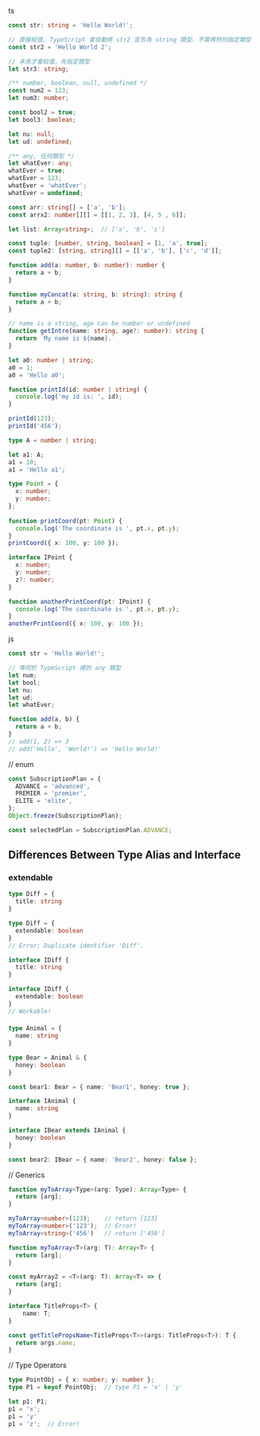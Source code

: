 ts

```typescript
const str: string = 'Hello World!';

// 直接給值, TypeScript 會自動將 str2 宣告為 string 類型，不需再特別指定類型
const str2 = 'Hello World 2';  

// 未來才會給值，先指定類型
let str3: string;
```

```typescript
/** number, boolean, null, undefined */
const num2 = 123;
let num3: number;

const bool2 = true;
let bool3: boolean;

let nu: null;
let ud: undefined;
```

```typescript
/** any, 任何類型 */
let whatEver: any;
whatEver = true;
whatEver = 123;
whatEver = 'whatEver';
whatEver = undefined;
```

```typescript
const arr: string[] = ['a', 'b'];
const arrx2: number[][] = [[1, 2, 3], [4, 5 , 6]];

let list: Array<string>;  // ['a', 'b', 'c']
```

```typescript
const tuple: [number, string, boolean] = [1, 'a', true];
const tuple2: [string, string][] = [['a', 'b'], ['c', 'd']];
```

```typescript
function add(a: number, b: number): number {
  return a + b;
}

function myConcat(a: string, b: string): string {
  return a + b;
}
```

```typescript
// name is a string, age can be number or undefined
function getIntro(name: string, age?: number): string {
  return `My name is ${name}.`
}
```

```typescript
let a0: number | string;
a0 = 1;
a0 = 'Hello a0';
```

```typescript
function printId(id: number | string) {
  console.log('my id is: ', id);
}

printId(123);
printId('456');
```

```typescript
type A = number | string;

let a1: A;
a1 = 10;
a1 = 'Hello a1';
```

```typescript
type Point = {
  x: number;
  y: number;
};
 
function printCoord(pt: Point) {
  console.log('The coordinate is ', pt.x, pt.y);
}
printCoord({ x: 100, y: 100 });
```

```typescript
interface IPoint {
  x: number;
  y: number;
  z?: number;
}

function anotherPrintCoord(pt: IPoint) {
  console.log('The coordinate is ', pt.x, pt.y);
}
anotherPrintCoord({ x: 100, y: 100 });
```





js

```javascript
const str = 'Hello World!';
```

```javascript
// 等同於 TypeScript 裡的 any 類型
let num;
let bool;
let nu;
let ud;
let whatEver;
```

```js
function add(a, b) {
  return a + b;
}
// add(1, 2) => 3
// add('Hello', 'World!') => 'Hello World!'
```



// enum

```javascript
const SubscriptionPlan = {
  ADVANCE = 'advanced',
  PREMIER = 'premier',
  ELITE = 'elite',
};
Object.freeze(SubscriptionPlan);

const selectedPlan = SubscriptionPlan.ADVANCE;
```







## Differences Between Type Alias and Interface

### extendable

```typescript
type Diff = {
  title: string
}

type Diff = {
  extendable: boolean
}
// Error: Duplicate identifier 'Diff'.
```

```typescript
interface IDiff {
  title: string
}

interface IDiff {
  extendable: boolean
}
// Workable!
```



#### 

```typescript
type Animal = {
  name: string
}

type Bear = Animal & { 
  honey: boolean 
}

const bear1: Bear = { name: 'Bear1', honey: true };
```

```typescript
interface IAnimal {
  name: string
}

interface IBear extends IAnimal {
  honey: boolean
}

const bear2: IBear = { name: 'Bear2', honey: false };
```







// Generics

```typescript
function myToArray<Type>(arg: Type): Array<Type> {
  return [arg];
}

myToArray<number>(123);    // return [123]
myToArray<number>('123');  // Error!
myToArray<string>('456')   // return ['456']
```

```typescript
function myToArray<T>(arg: T): Array<T> {
  return [arg];
}
```

```typescript
const myArray2 = <T>(arg: T): Array<T> => {
  return [arg];
}
```

```typescript
interface TitleProps<T> {
	name: T;
}

const getTitlePropsName<TitleProps<T>>(args: TitleProps<T>): T {
  return args.name;
}
```



// Type Operators

```typescript
type PointObj = { x: number; y: number };
type P1 = keyof PointObj;  // type P1 = 'x' | 'y'

let p1: P1;
p1 = 'x';
p1 = 'y'
p1 = 'z';  // Error!
```


